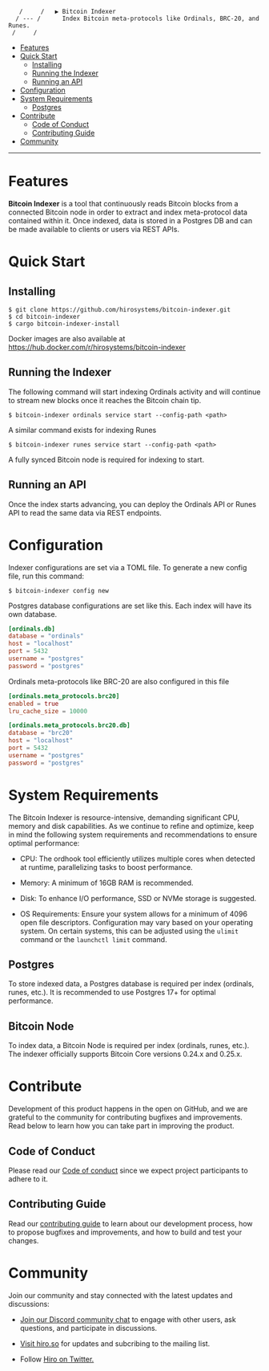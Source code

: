        /     /   ▶ Bitcoin Indexer
      / --- /      Index Bitcoin meta-protocols like Ordinals, BRC-20, and Runes.
     /     /

- [Features](#features)
- [Quick Start](#quick-start)
  - [Installing](#installing)
  - [Running the Indexer](#running-the-indexer)
  - [Running an API](#running-an-api)
- [Configuration](#configuration)
- [System Requirements](#system-requirements)
  - [Postgres](#postgres)
- [Contribute](#contribute)
  - [Code of Conduct](#code-of-conduct)
  - [Contributing Guide](#contributing-guide)
- [Community](#community)

***

# Features

**Bitcoin Indexer** is a tool that continuously reads Bitcoin blocks from a connected Bitcoin
node in order to extract and index meta-protocol data contained within it. Once indexed, data is
stored in a Postgres DB and can be made available to clients or users via REST APIs.

# Quick Start

## Installing

```console
$ git clone https://github.com/hirosystems/bitcoin-indexer.git
$ cd bitcoin-indexer
$ cargo bitcoin-indexer-install
```

Docker images are also available at https://hub.docker.com/r/hirosystems/bitcoin-indexer

## Running the Indexer

The following command will start indexing Ordinals activity and will continue to stream new blocks
once it reaches the Bitcoin chain tip.
```console
$ bitcoin-indexer ordinals service start --config-path <path>
```

A similar command exists for indexing Runes
```console
$ bitcoin-indexer runes service start --config-path <path>
```

A fully synced Bitcoin node is required for indexing to start.

## Running an API

Once the index starts advancing, you can deploy the Ordinals API or Runes API to read the same data
via REST endpoints.

# Configuration

Indexer configurations are set via a TOML file. To generate a new config file, run this command:
```console
$ bitcoin-indexer config new
```

Postgres database configurations are set like this. Each index will have its own database.
```toml
[ordinals.db]
database = "ordinals"
host = "localhost"
port = 5432
username = "postgres"
password = "postgres"
```

Ordinals meta-protocols like BRC-20 are also configured in this file
```toml
[ordinals.meta_protocols.brc20]
enabled = true
lru_cache_size = 10000

[ordinals.meta_protocols.brc20.db]
database = "brc20"
host = "localhost"
port = 5432
username = "postgres"
password = "postgres"
```

# System Requirements

The Bitcoin Indexer is resource-intensive, demanding significant CPU, memory and disk capabilities.
As we continue to refine and optimize, keep in mind the following system requirements and
recommendations to ensure optimal performance:

* CPU: The ordhook tool efficiently utilizes multiple cores when detected at runtime, parallelizing
tasks to boost performance.

* Memory: A minimum of 16GB RAM is recommended.

* Disk: To enhance I/O performance, SSD or NVMe storage is suggested.

* OS Requirements: Ensure your system allows for a minimum of 4096 open file descriptors.
Configuration may vary based on your operating system. On certain systems, this can be adjusted
using the `ulimit` command or the `launchctl limit` command.

## Postgres

To store indexed data, a Postgres database is required per index (ordinals, runes, etc.).
It is recommended to use Postgres 17+ for optimal performance.

## Bitcoin Node

To index data, a Bitcoin Node is required per index (ordinals, runes, etc.).
The indexer officially supports Bitcoin Core versions 0.24.x and 0.25.x.

# Contribute

Development of this product happens in the open on GitHub, and we are grateful
to the community for contributing bugfixes and improvements. Read below to learn
how you can take part in improving the product.

## Code of Conduct
Please read our [Code of conduct](../../../.github/blob/main/CODE_OF_CONDUCT.md)
since we expect project participants to adhere to it. 

## Contributing Guide
Read our [contributing guide](.github/CONTRIBUTING.md) to learn about our
development process, how to propose bugfixes and improvements, and how to build
and test your changes.

# Community

Join our community and stay connected with the latest updates and discussions:

- [Join our Discord community chat](https://discord.gg/ZQR6cyZC) to engage with
  other users, ask questions, and participate in discussions.

- [Visit hiro.so](https://www.hiro.so/) for updates and subcribing to the
  mailing list.

- Follow [Hiro on Twitter.](https://twitter.com/hirosystems)

